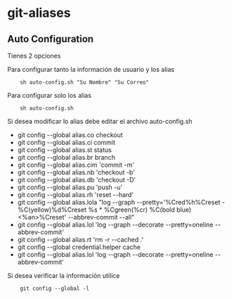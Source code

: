 # git-aliases

## Auto Configuration

Tienes 2 opciones

Para configurar tanto la información de usuario y los alias

```shell
    sh auto-config.sh "Su Nombre" "Su Correo"
```

Para configurar solo los alias

```shell
    sh auto-config.sh
```

Si desea modificar lo alias debe editar el archivo auto-config.sh

* git config --global alias.co checkout
* git config --global alias.ci commit
* git config --global alias.st status
* git config --global alias.br branch
* git config --global alias.cim 'commit -m'
* git config --global alias.nb 'checkout -b'
* git config --global alias.db 'checkout -D'
* git config --global alias.pu 'push -u'
* git config --global alias.rh 'reset --hard'
* git config --global alias.lola "log --graph --pretty='%Cred%h%Creset -%C(yellow)%d%Creset %s * %Cgreen(%cr) %C(bold blue)<%an>%Creset' --abbrev-commit --all"
* git config --global alias.lol 'log --graph --decorate --pretty=oneline --abbrev-commit'
* git config --global alias.rt 'rm -r --cached .'
* git config --global credential.helper cache
* git config --global alias.lol 'log --graph --decorate --pretty=oneline --abbrev-commit'

Si desea verificar la información utilice

```shell
    git config --global -l
```
